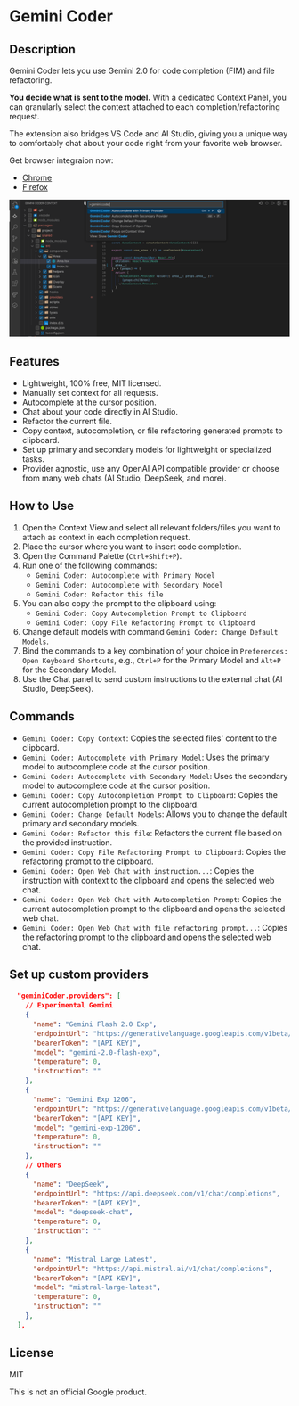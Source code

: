 # Gemini Coder

## Description

Gemini Coder lets you use Gemini 2.0 for code completion (FIM) and file refactoring.

**You decide what is sent to the model.** With a dedicated Context Panel, you can granularly select the context attached to each completion/refactoring request.

The extension also bridges VS Code and AI Studio, giving you a unique way to comfortably chat about your code right from your favorite web browser.

Get browser integraion now:

- [Chrome](https://chromewebstore.google.com/detail/gemini-coder-connector/ljookipcanaglfaocjbgdicfbdhhjffp)
- [Firefox](https://addons.mozilla.org/en-US/firefox/addon/gemini-coder-connector/)

[![ScreenShot](preview.png)]()

## Features

- Lightweight, 100% free, MIT licensed.
- Manually set context for all requests.
- Autocomplete at the cursor position.
- Chat about your code directly in AI Studio.
- Refactor the current file.
- Copy context, autocompletion, or file refactoring generated prompts to clipboard.
- Set up primary and secondary models for lightweight or specialized tasks.
- Provider agnostic, use any OpenAI API compatible provider or choose from many web chats (AI Studio, DeepSeek, and more).

## How to Use

1.  Open the Context View and select all relevant folders/files you want to attach as context in each completion request.
2.  Place the cursor where you want to insert code completion.
3.  Open the Command Palette (`Ctrl+Shift+P`).
4.  Run one of the following commands:
    - `Gemini Coder: Autocomplete with Primary Model`
    - `Gemini Coder: Autocomplete with Secondary Model`
    - `Gemini Coder: Refactor this file`
5.  You can also copy the prompt to the clipboard using:
    - `Gemini Coder: Copy Autocompletion Prompt to Clipboard`
    - `Gemini Coder: Copy File Refactoring Prompt to Clipboard`
6.  Change default models with command `Gemini Coder: Change Default Models`.
7.  Bind the commands to a key combination of your choice in `Preferences: Open Keyboard Shortcuts`, e.g., `Ctrl+P` for the Primary Model and `Alt+P` for the Secondary Model.
8.  Use the Chat panel to send custom instructions to the external chat (AI Studio, DeepSeek).

## Commands

- `Gemini Coder: Copy Context`: Copies the selected files' content to the clipboard.
- `Gemini Coder: Autocomplete with Primary Model`: Uses the primary model to autocomplete code at the cursor position.
- `Gemini Coder: Autocomplete with Secondary Model`: Uses the secondary model to autocomplete code at the cursor position.
- `Gemini Coder: Copy Autocompletion Prompt to Clipboard`: Copies the current autocompletion prompt to the clipboard.
- `Gemini Coder: Change Default Models`: Allows you to change the default primary and secondary models.
- `Gemini Coder: Refactor this file`: Refactors the current file based on the provided instruction.
- `Gemini Coder: Copy File Refactoring Prompt to Clipboard`: Copies the refactoring prompt to the clipboard.
- `Gemini Coder: Open Web Chat with instruction...`: Copies the instruction with context to the clipboard and opens the selected web chat.
- `Gemini Coder: Open Web Chat with Autocompletion Prompt`: Copies the current autocompletion prompt to the clipboard and opens the selected web chat.
- `Gemini Coder: Open Web Chat with file refactoring prompt...`: Copies the refactoring prompt to the clipboard and opens the selected web chat.

## Set up custom providers

```json
  "geminiCoder.providers": [
    // Experimental Gemini
    {
      "name": "Gemini Flash 2.0 Exp",
      "endpointUrl": "https://generativelanguage.googleapis.com/v1beta/chat/completions",
      "bearerToken": "[API KEY]",
      "model": "gemini-2.0-flash-exp",
      "temperature": 0,
      "instruction": ""
    },
    {
      "name": "Gemini Exp 1206",
      "endpointUrl": "https://generativelanguage.googleapis.com/v1beta/chat/completions",
      "bearerToken": "[API KEY]",
      "model": "gemini-exp-1206",
      "temperature": 0,
      "instruction": ""
    },
    // Others
    {
      "name": "DeepSeek",
      "endpointUrl": "https://api.deepseek.com/v1/chat/completions",
      "bearerToken": "[API KEY]",
      "model": "deepseek-chat",
      "temperature": 0,
      "instruction": ""
    },
    {
      "name": "Mistral Large Latest",
      "endpointUrl": "https://api.mistral.ai/v1/chat/completions",
      "bearerToken": "[API KEY]",
      "model": "mistral-large-latest",
      "temperature": 0,
      "instruction": ""
    },
  ],
```

## License

MIT

This is not an official Google product.
